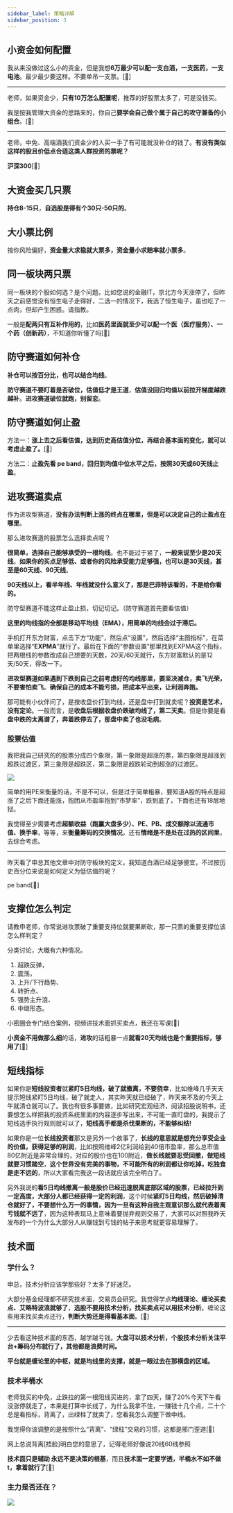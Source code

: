 ```yaml
---
sidebar_label: 策略详解
sidebar_position: 3
---
```



## 小资金如何配置

我从来没做过这么小的资金，但是我想**6万最少可以配一支白酒，一支医药，一支电池**。最少最少要这样。不要单吊一支票。[🌹]

---

老师，如果资金少，**只有10万怎么配置呢**，推荐的好股票太多了，可是没钱买。

我是按我管理大资金的思路来的，你自己**要学会自己做个属于自己的攻守兼备的小组合**。[🌹]

---

老师，中免、高端酒我们资金少的人买一手了有可能就没补仓的钱了。**有没有类似这样的股且价低点合适这类人群投资的票呢？**

**沪深300**[🌹]


## 大资金买几只票

**持仓8-15只**，**自选股是得有个30只-50只的**。


## 大小票比例

按你风险偏好，**资金量大求稳就大票多，资金量小求赔率就小票多**。


## 同一板块两只票

同一板块的个股如何选？是个问题。比如您说的金融IT，京北方今天涨停了，但昨天之前感觉没有恒生电子走得好，二选一的情况下，我选了恒生电子，虽也吃了一点肉，但却产生困惑。请指教。

一般是**配两只有互补作用的**，比如**医药里面就至少可以配一个医（医疗服务）、一个药（创新药）**，不知道你听懂了吗[🌹]


## 防守赛道如何补仓

**补仓可以按百分比，也可以结合均线**。

**防守赛道不要盯着是否破位，估值低才是王道**，**估值没回归均值以前拉开梯度越跌越补**。**进攻赛道破位就跑，别留恋**。


## 防守赛道如何止盈

方法一：**涨上去之后看估值，达到历史高估值分位，再结合基本面的变化，就可以考虑止盈了。**[🌹]

方法二：**止盈先看 pe band，回归到均值中位水平之后，按照30天或60天线止盈**。


## 进攻赛道卖点

作为进攻型赛道，**没有办法判断上涨的终点在哪里，但是可以决定自己的止盈点在哪里**。

那么进攻赛道的股票怎么选择卖点呢？

**很简单，选择自己能够承受的一根均线**。也不能过于紧了，**一般来说至少是20天线**。**如果你的买点足够低、或者你的风险承受能力足够强，也可以是30天线，甚至是60天线、90天线**。

**90天线以上，看半年线、年线就没什么意义了，那是巴菲特该看的，不是给你看的。**

防守型赛道不能这样止盈止损，切记切记。（防守赛道首先要看估值）

**这里的均线指的全部是移动平均线（EMA），用简单的均线会过于滞后。**

手机打开东方财富，点击下方“功能”，然后点“设置”，然后选择“主图指标”，在菜单里选择“**EXPMA**”就行了。最后在下面的“参数设置”那里找到EXPMA这个指标，把两根线的参数改成自己想要的天数，20天/60天就行，东方财富默认的是12天/50天，得改一下。

**进攻型赛道如果遇到下跌到自己之前考虑好的均线那里，要坚决减仓，卖飞光荣，不要害怕卖飞**。**确保自己的成本不能亏损，把成本平出来，让利润奔跑。**

那可能有小伙伴问了，是按收盘价打到均线，还是盘中打到就卖呢？**投资是艺术，没有定论**。一般而言，是**收盘后根据收盘价跌破均线了，第二天卖**。但是你要是看**盘中跌的太离谱了，奔着跌停去了，那盘中卖了也没毛病**。


### 股票估值

我把我自己研究的的股票分成四个象限，第一象限是超涨的票，第四象限是超涨到超跌过渡区，第三象限是超跌区，第二象限是超跌轮动到超涨的过渡区。

![](https://img.arctee.cn/one/202211291636586.png)

简单的用PE来衡量的话，不是不可以，但是过于简单粗暴，要知道A股的特点是超涨了之后下面还能涨，抱团从市盈率抱到“市梦率”，跌到底了，下面也还有18层地狱。

我觉得至少需要考虑**超额收益（跑赢大盘多少）、PE、PB、成交额除以流通市值、换手率**，等等，来**衡量筹码的交换情况**，还有**情绪是不是处在过热的区间里**，去综合考虑。

---

昨天看了申总其他文章中对防守板块的定义，我知道白酒已经足够便宜，不过按历史百分位来说是如何定义为低估值的呢？

pe band[🌹]


## 支撑位怎么判定

请教申老师，你常说进攻票破了重要支持位就要果断砍，那一只票的重要支撑位该怎么样判定？

分类讨论，大概有六种情况。

1. 超跌反弹，
2. 震荡，
3. 上升/下行趋势、
4. 转折点、
5. 强势主升浪、
6. 中继形态。
   
小密圈会专门结合案例，视频讲技术面抓买卖点，我还在写课[🌹]

**小资金不用做那么细**的话，**进攻**的话粗暴一点**就看20天均线也是个重要指标，够用了**[🌹]


## 短线指标

如果你是**短线投资者**就**紧盯5日均线，破了就撤离，不要侥幸**，比如维峰几乎天天提示短线紧盯5日均线，破了就走人，其实昨天就已经破了，昨天来不及的今天上午就清仓就可以了。我也有很多事要做，比如研究宏观经济，阅读招股说明书，还要想怎么样把我的投资系统里面的内容逐步写出来，不可能一直盯盘的，我提示了短线选手执行规则就可以了，**短线高手都是杀伐果断的，不能够纠结!**

如果你是一位**长线投资者**那又是另外一个故事了，**长线的意思就是想充分享受企业的价值，获得足够的利润**，比如按照维峰2亿利润给到40倍市盈率，那么总市值80亿附近是非常合理的，对应的股价也在100附近，**做长线就要忍受回撤，做短线就要习惯踏空**，**这个世界没有完美的事物，不可能所有的利润都让你吃掉，吃独食是走不远的**，所以大家看完我这一段话就应该完全明白了。

另外我说的**看5日均线撤离一般是股价已经迅速脱离底部区域的股票，已经拉升到一定高度，大部分人都已经获得一定的利润**，这个时候**紧盯5日均线，然后破掉清仓就好了，不要想什么万一的事情，因为一旦有这种自我主观意识那么就代表着离亏钱就不远了**，因为这种表现马上意味着要抛弃规则交易了，大家可以对照我昨天发布的一个为什么大部分人从赚钱到亏钱的帖子来思考就更容易理解了。


## 技术面

### 学什么？

申总，技术分析应该学那些好？太多了好迷茫。

大部分基金经理都不研究技术面，交易员会研究。我觉得学点**均线理论、缠论买卖点、艾略特波浪就够了**，**选股不要用技术分析，找买卖点可以用技术分析**。缠论这些用来找买卖点还行，**判断大势还是得看基本面**。[🌹]

---

少去看这种技术面的东西，越学越亏钱。**大盘可以技术分析，个股技术分析关注平台+筹码分布就行了，其他都是浪费时间。**

**平台就是缠论里的中枢，就是均线里的支撑，就是一眼过去在那横盘的区域。**


### 技术半桶水

老师我买的中免，止跌拉的第一根阳线买进的，拿了四天，赚了20%今天下午看没涨停就走了，本来是打算中长线了，为什么我拿不住，一赚钱十几个点，二十个总是看指标，背离了，出绿柱了就卖了，您看我怎么调整下做中线。

我觉得你该调整的是按照什么“背离”、“绿柱”交易的习惯，这都是邪门歪道[🌹]

网上总说背离[捂脸]明白您的意思了，记得老师好像说20线60线参照

**技术面只是辅助 永远不是决策的根基**，而且**技术面一定要学透，半桶水不如不做t，拿着就行了**[🌹]


### 主力是否还在？

![](https://img.arctee.cn/one/202211291602795.png)